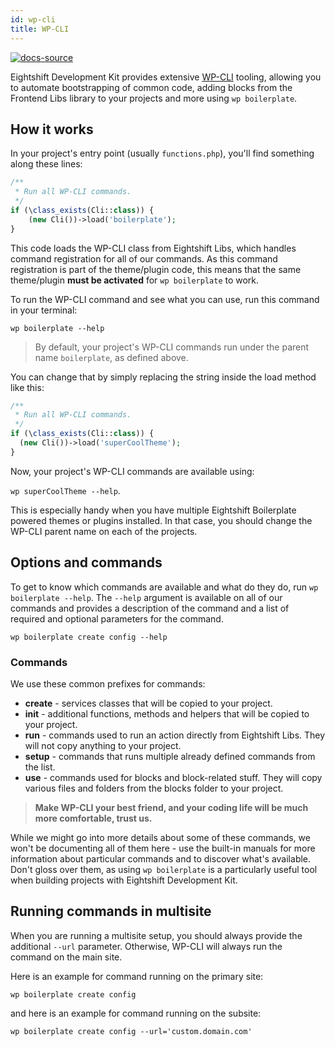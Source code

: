 ```yaml
---
id: wp-cli
title: WP-CLI
---
```


[![docs-source](https://img.shields.io/badge/source-eightshift--libs-blue?style=for-the-badge&logo=php&labelColor=2a2a2a)](https://github.com/infinum/eightshift-libs)

Eightshift Development Kit provides extensive [WP-CLI](https://wp-cli.org/) tooling, allowing you to automate bootstrapping of common code, adding blocks from the Frontend Libs library to your projects and more using `wp boilerplate`.

## How it works

In your project's entry point (usually `functions.php`), you'll find something along these lines:

```php
/**
 * Run all WP-CLI commands.
 */
if (\class_exists(Cli::class)) {
	(new Cli())->load('boilerplate');
}
```

This code loads the WP-CLI class from Eightshift Libs, which handles command registration for all of our commands. As this command registration is part of the theme/plugin code, this means that the same theme/plugin **must be activated** for `wp boilerplate` to work.

To run the WP-CLI command and see what you can use, run this command in your terminal:

`wp boilerplate --help`

> By default, your project's WP-CLI commands run under the parent name `boilerplate`, as defined above.

You can change that by simply replacing the string inside the load method like this:

```php
/**
 * Run all WP-CLI commands.
 */
if (\class_exists(Cli::class)) {
  (new Cli())->load('superCoolTheme');
}
```

Now, your project's WP-CLI commands are available using:

`wp superCoolTheme --help`.

This is especially handy when you have multiple Eightshift Boilerplate powered themes or plugins installed. In that case, you should change the WP-CLI parent name on each of the projects.

## Options and commands

To get to know which commands are available and what do they do, run `wp boilerplate --help`. 
The `--help` argument is available on all of our commands and provides a description of the command and a list of required and optional parameters for the command.

`wp boilerplate create config --help`

### Commands

We use these common prefixes for commands:

- **create** - services classes that will be copied to your project.
- **init** - additional functions, methods and helpers that will be copied to your project.
- **run** - commands used to run an action directly from Eightshift Libs. They will not copy anything to your project.
- **setup** - commands that runs multiple already defined commands from the list.
- **use** - commands used for blocks and block-related stuff. They will copy various files and folders from the blocks folder to your project.

> **Make WP-CLI your best friend, and your coding life will be much more comfortable, trust us.**

While we might go into more details about some of these commands, we won't be documenting all of them here - use the built-in manuals for more information about particular commands and to discover what's available. Don't gloss over them, as using `wp boilerplate` is a particularly useful tool when building projects with Eightshift Development Kit.

## Running commands in multisite

When you are running a multisite setup, you should always provide the additional `--url` parameter. Otherwise, WP-CLI will always run the command on the main site.

Here is an example for command running on the primary site:

`wp boilerplate create config`

and here is an example for command running on the subsite:

`wp boilerplate create config --url='custom.domain.com'`
